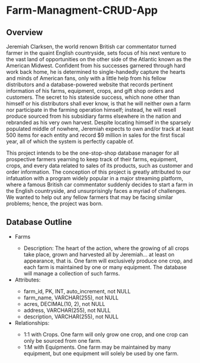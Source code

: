 # Farm-Managment-CRUD-App

## Overview

Jeremiah Clarksen, the world renown British car commentator turned farmer in the quaint
English countryside, sets focus of his next venture to the vast land of opportunities on the other side of the Atlantic known as the American Midwest. Confident from his successes garnered through hard work back home, he is determined to single-handedly capture the hearts and minds of American fans, only with a little help from his fellow distributors and a database-powered website that records pertinent information of his farms, equipment, crops, and gift shop orders and customers. The secret to his stateside success, which none other than himself or his distributors shall ever know, is that he will neither own a farm nor participate in the farming operation himself; instead, he will resell produce sourced from his subsidiary farms elsewhere in the nation and rebranded as his very own harvest. Despite locating himself in the sparsely populated middle of nowhere, Jeremiah expects to own and/or track at least 500 items for each entity and record $9 million in sales for the first fiscal year, all of which the system is perfectly capable of.

This project intends to be the one-stop-shop database manager for all prospective farmers yearning to keep track of their farms, equipment, crops, and every data related to sales of its products, such as customer and order information. The conception of this project is greatly attributed to our infatuation with a program widely popular in a major streaming platform, where a famous British car commentator suddenly decides to start a farm in the English countryside, and unsurprisingly faces a myriad of challenges. We wanted to help out any fellow farmers that may be facing similar problems; hence, the project was born.

## Database Outline

<ul>
<li>Farms</li>
<ul>
<li>Description: The heart of the action, where the growing of all crops take place, grown and harvested all by Jeremiah... at least on appearance, that is. One farm will exclusively produce one crop, and each farm is maintained by one or many equipment. The database will manage a collection of such farms.</li>
</ul>
<li>Attributes:</li>
<ul>
<li>farm_id, PK, INT, auto_increment, not NULL</li>
<li>farm_name, VARCHAR(255), not NULL</li>
<li>acres, DECIMAL(10, 2), not NULL</li>
<li>address, VARCHAR(255), not NULL</li>
<li>description, VARCHAR(255), not NULL</li>
</ul>

<li>Relationships:</li>
<ul>
<li>1:1 with Crops. One farm will only grow one crop, and one crop can only
be sourced from one farm.</li>
<li>1:M with Equipments. One farm may be maintained by many equipment,
but one equipment will solely be used by one farm.</li>
</ul>
</ul>
